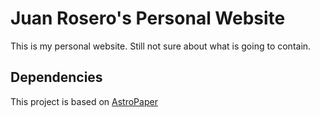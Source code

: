 # Juan Rosero's Personal Website

This is my personal website. Still not sure about what is going to contain.

## Dependencies

This project is based on [AstroPaper](https://github.com/satnaing/astro-paper)
